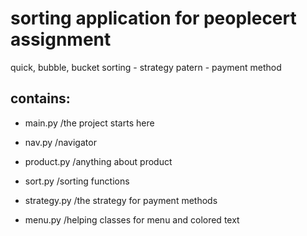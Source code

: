 # sorting application for peoplecert assignment
quick, bubble, bucket sorting - strategy patern - payment method


## contains:

- main.py /the project starts here

- nav.py /navigator

- product.py /anything about product

- sort.py /sorting functions

- strategy.py /the strategy for payment methods

- menu.py /helping classes for menu and colored text
